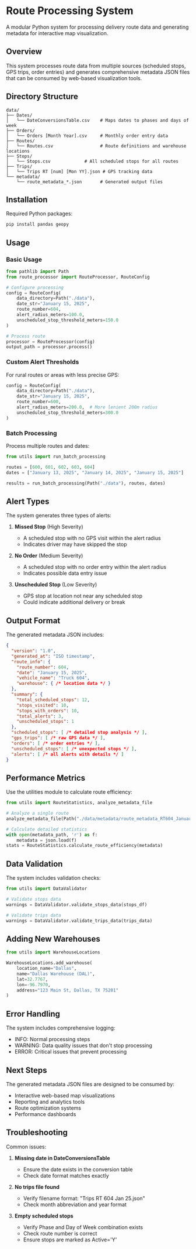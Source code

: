 # Route Processing System

A modular Python system for processing delivery route data and generating metadata for interactive map visualization.

## Overview

This system processes route data from multiple sources (scheduled stops, GPS trips, order entries) and generates comprehensive metadata JSON files that can be consumed by web-based visualization tools.

## Directory Structure

```
data/
├── Dates/
│   └── DateConversionsTable.csv    # Maps dates to phases and days of week
├── Orders/
│   └── Orders [Month Year].csv     # Monthly order entry data
├── Routes/
│   └── Routes.csv                  # Route definitions and warehouse locations
├── Stops/
│   └── Stops.csv             # All scheduled stops for all routes
├── Trips/
│   └── Trips RT [num] [Mon YY].json # GPS tracking data
└── metadata/
    └── route_metadata_*.json       # Generated output files
```

## Installation

Required Python packages:
```bash
pip install pandas geopy
```

## Usage

### Basic Usage

```python
from pathlib import Path
from route_processor import RouteProcessor, RouteConfig

# Configure processing
config = RouteConfig(
    data_directory=Path("./data"),
    date_str="January 15, 2025",
    route_number=604,
    alert_radius_meters=100.0,
    unscheduled_stop_threshold_meters=150.0
)

# Process route
processor = RouteProcessor(config)
output_path = processor.process()
```

### Custom Alert Thresholds

For rural routes or areas with less precise GPS:
```python
config = RouteConfig(
    data_directory=Path("./data"),
    date_str="January 15, 2025",
    route_number=600,
    alert_radius_meters=200.0,  # More lenient 200m radius
    unscheduled_stop_threshold_meters=300.0
)
```

### Batch Processing

Process multiple routes and dates:
```python
from utils import run_batch_processing

routes = [600, 601, 602, 603, 604]
dates = ["January 13, 2025", "January 14, 2025", "January 15, 2025"]

results = run_batch_processing(Path("./data"), routes, dates)
```

## Alert Types

The system generates three types of alerts:

1. **Missed Stop** (High Severity)
   - A scheduled stop with no GPS visit within the alert radius
   - Indicates driver may have skipped the stop

2. **No Order** (Medium Severity)
   - A scheduled stop with no order entry within the alert radius
   - Indicates possible data entry issue

3. **Unscheduled Stop** (Low Severity)
   - GPS stop at location not near any scheduled stop
   - Could indicate additional delivery or break

## Output Format

The generated metadata JSON includes:

```json
{
  "version": "1.0",
  "generated_at": "ISO timestamp",
  "route_info": {
    "route_number": 604,
    "date": "January 15, 2025",
    "vehicle_name": "Truck 604",
    "warehouse": { /* location data */ }
  },
  "summary": {
    "total_scheduled_stops": 12,
    "stops_visited": 10,
    "stops_with_orders": 10,
    "total_alerts": 3,
    "unscheduled_stops": 1
  },
  "scheduled_stops": [ /* detailed stop analysis */ ],
  "gps_trips": [ /* raw GPS data */ ],
  "orders": [ /* order entries */ ],
  "unscheduled_stops": [ /* unexpected stops */ ],
  "alerts": [ /* all alerts with details */ ]
}
```

## Performance Metrics

Use the utilities module to calculate route efficiency:

```python
from utils import RouteStatistics, analyze_metadata_file

# Analyze a single route
analyze_metadata_file(Path("./data/metadata/route_metadata_RT604_January_15_2025.json"))

# Calculate detailed statistics
with open(metadata_path, 'r') as f:
    metadata = json.load(f)
stats = RouteStatistics.calculate_route_efficiency(metadata)
```

## Data Validation

The system includes validation checks:

```python
from utils import DataValidator

# Validate stops data
warnings = DataValidator.validate_stops_data(stops_df)

# Validate trips data
warnings = DataValidator.validate_trips_data(trips_data)
```

## Adding New Warehouses

```python
from utils import WarehouseLocations

WarehouseLocations.add_warehouse(
    location_name="Dallas",
    name="Dallas Warehouse (DAL)",
    lat=32.7767,
    lon=-96.7970,
    address="123 Main St, Dallas, TX 75201"
)
```

## Error Handling

The system includes comprehensive logging:
- INFO: Normal processing steps
- WARNING: Data quality issues that don't stop processing
- ERROR: Critical issues that prevent processing

## Next Steps

The generated metadata JSON files are designed to be consumed by:
- Interactive web-based map visualizations
- Reporting and analytics tools
- Route optimization systems
- Performance dashboards

## Troubleshooting

Common issues:

1. **Missing date in DateConversionsTable**
   - Ensure the date exists in the conversion table
   - Check date format matches exactly

2. **No trips file found**
   - Verify filename format: "Trips RT 604 Jan 25.json"
   - Check month abbreviation and year format

3. **Empty scheduled stops**
   - Verify Phase and Day of Week combination exists
   - Check route number is correct
   - Ensure stops are marked as Active='Y'
